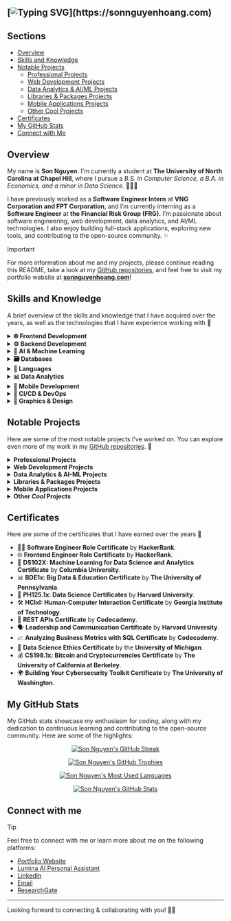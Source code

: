 ## [![Typing SVG](https://readme-typing-svg.demolab.com?font=Poppins&weight=500&size=40&duration=6000&pause=100&color=00BFA6&multiline=true&repeat=false&width=1000&height=120&lines=Hello%2C+world+%F0%9F%91%8B+I'm+Son+(David)+Nguyen.;Welcome+to+my+dev+corner+%26+inner+child~)](https://sonnguyenhoang.com)

## Sections
- [Overview](#overview)
- [Skills and Knowledge](#skills-and-knowledge)
- [Notable Projects](#notable-projects)
  - [Professional Projects](#professional-projects)
  - [Web Development Projects](#web-development-projects)
  - [Data Analytics & AI/ML Projects](#data-science-projects)
  - [Libraries & Packages Projects](#libraries-packages-projects)
  - [Mobile Applications Projects](#mobile-applications-projects)
  - [Other Cool Projects](#other-projects)
- [Certificates](#certificates)
- [My GitHub Stats](#my-github-stats)
- [Connect with Me](#connect-with-me)

## Overview

My name is **Son Nguyen**. I'm currently a student at **The University of North Carolina at Chapel Hill**, where I pursue a _B.S. in Computer Science, a B.A. in Economics, and a minor in Data Science._ 👨🏼‍💻

I have previously worked as a **Software Engineer Intern** at **VNG Corporation and FPT Corporation**, and I’m currently interning as a **Software Engineer** at **the Financial Risk Group (FRG).** I’m passionate about software engineering, web development, data analytics, and AI/ML technologies. I also enjoy building full-stack applications, exploring new tools, and contributing to the open-source community. ✨

> [!IMPORTANT]
> For more information about me and my projects, please continue reading this README, take a look at my [GitHub repositories](https://github.com/hoangsonww?tab=repositories), and feel free to visit my portfolio website at **[sonnguyenhoang.com](https://sonnguyenhoang.com)**!

## Skills and Knowledge

A brief overview of the skills and knowledge that I have acquired over the years, as well as the technologies that I have experience working with  🧩

<details>
<summary><strong>🌐 Frontend Development</strong></summary>

<ul>
    <li><img src="https://img.shields.io/badge/HTML5%20%26%20CSS3%20%26%20SASS-orange?logo=html5&logoColor=white" alt="HTML5 & CSS3 & SASS"></li>
    <li><img src="https://img.shields.io/badge/React-blue?logo=react&logoColor=white" alt="React"></li>
    <li><img src="https://img.shields.io/badge/Angular-red?logo=angular&logoColor=white" alt="Angular"></li>
    <li><img src="https://img.shields.io/badge/Vue.js-darkgreen?logo=vue.js&logoColor=white" alt="Vue.js"></li>
    <li><img src="https://img.shields.io/badge/Next.js-black?logo=next.js&logoColor=white" alt="Next.js"></li>
    <li><img src="https://img.shields.io/badge/WebAssembly-purple?logo=webassembly&logoColor=white" alt="WebAssembly"></li>
    <li><img src="https://img.shields.io/badge/Bootstrap-blueviolet?logo=bootstrap&logoColor=white" alt="Bootstrap"></li>
    <li><img src="https://img.shields.io/badge/jQuery-blue?logo=jquery&logoColor=white" alt="jQuery"></li>
    <li><img src="https://img.shields.io/badge/TailwindCSS-teal?logo=tailwindcss&logoColor=white" alt="TailwindCSS"></li>
    <li><img src="https://img.shields.io/badge/Streamlit-orange?logo=streamlit&logoColor=white" alt="Streamlit"></li>
    <li><img src="https://img.shields.io/badge/MaterialUI%20%26%20JoyUI-blueviolet?logo=mui&logoColor=white" alt="MUI and JoyUI Badge"></li>
    <li><img src="https://img.shields.io/badge/Shadcn%20UI-black?logo=shadcnui&logoColor=white" alt="Shadcn UI"></li>
    <li><img src="https://img.shields.io/badge/Electron-47848F?logo=electron&logoColor=white" alt="Electron"></li>
    <li><img src="https://img.shields.io/badge/Webpack-skyblue?logo=webpack&logoColor=white" alt="Webpack"></li>
    <li><img src="https://img.shields.io/badge/Vite-yellow?logo=vite&logoColor=white" alt="Vite"></li>
    <li><img src="https://img.shields.io/badge/Playwright%20%26%20Vitest-darkred?logo=vitest&logoColor=white" alt="Playwright"></li>
    <li><img src="https://img.shields.io/badge/Cypress-17202C?logo=cypress&logoColor=white" alt="Cypress"></li>
    <li><img src="https://img.shields.io/badge/Micro--Frontends%20Architecture-123232?logo=amazonsimpleemailservice&logoColor=white" alt="Micro-Frontends Architecture"></li>
</ul>

</details>

<details>
<summary><strong>⚙️ Backend Development</strong></summary>

<ul>
    <li><img src="https://img.shields.io/badge/Node.js-darkgreen?logo=node.js&logoColor=white" alt="Node.js"></li>
    <li><img src="https://img.shields.io/badge/Express.js-blue?logo=express&logoColor=white" alt="Express.js"></li>
    <li><img src="https://img.shields.io/badge/Nest.js-red?logo=nestjs&logoColor=white" alt="Nest.js Badge"></li>
    <li><img src="https://img.shields.io/badge/Spring%20Framework%20%26%20Spring%20Boot-yellow?logo=spring&logoColor=white" alt="Spring Framework & Spring Boot"></li>
    <li><img src="https://img.shields.io/badge/Django%20%26%20Django%20REST%20Framework-darkgreen?logo=django&logoColor=white" alt="Django & Django REST Framework"></li>
    <li><img src="https://img.shields.io/badge/Flask-lightgrey?logo=flask&logoColor=white" alt="Flask"></li>
    <li><img src="https://img.shields.io/badge/FastAPI-success?logo=fastapi&logoColor=white" alt="FastAPI"></li>
    <li><img src="https://img.shields.io/badge/Golang%20%26%20Beego-blue?logo=go&logoColor=white" alt="Golang & Beego"></li>
    <li><img src="https://img.shields.io/badge/RESTful%20APIs-red?logo=axios&logoColor=white" alt="RESTful APIs"></li>
    <li><img src="https://img.shields.io/badge/GraphQL-magenta?logo=graphql&logoColor=white" alt="GraphQL"></li>
    <li><img src="https://img.shields.io/badge/WebSockets-yellow?logo=socketdotio&logoColor=white" alt="WebSockets"></li>
    <li><img src="https://img.shields.io/badge/RabbitMQ-orange?logo=rabbitmq&logoColor=white" alt="RabbitMQ"></li>
    <li><img src="https://img.shields.io/badge/Nginx-darkgreen?logo=nginx&logoColor=white" alt="Nginx"></li>
    <li><img src="https://img.shields.io/badge/Red5%20Media%20Server-red?logo=webrtc&logoColor=white" alt="Red5 Media Server"></li>
    <li><img src="https://img.shields.io/badge/Apache%20Kafka-black?logo=apachekafka&logoColor=white" alt="Apache Kafka"></li>
    <li><img src="https://img.shields.io/badge/OAuth%20%26%20JWT-blue?logo=jsonwebtokens&logoColor=white" alt="OAuth & JWT"></li>
    <li><img src="https://img.shields.io/badge/Auth0-EB5424?logo=auth0&logoColor=white" alt="Auth0"></li>
    <li><img src="https://img.shields.io/badge/Elasticsearch%20%26%20ELK--Stack-darkgreen?logo=elasticsearch&logoColor=white" alt="Elasticsearch & the ELK-Stack"></li>
    <li><img src="https://img.shields.io/badge/Prometheus-orange?logo=prometheus&logoColor=white" alt="Prometheus"></li>
    <li><img src="https://img.shields.io/badge/OpenAPI-blue?logo=openapiinitiative&logoColor=white" alt="OpenAPI"></li>
    <li><img src="https://img.shields.io/badge/Micro--Services%20Architecture-darkgreen?logo=amazonsimpleemailservice&logoColor=white" alt="Micro-Services Architecture"></li>
</ul>

</details>

<details>
<summary><strong>🤖 AI & Machine Learning</strong></summary>

<ul>
    <li><img src="https://img.shields.io/badge/TensorFlow-orange?logo=tensorflow&logoColor=white" alt="TensorFlow"></li>
    <li><img src="https://img.shields.io/badge/Keras-red?logo=keras&logoColor=white" alt="Keras"></li>
    <li><img src="https://img.shields.io/badge/PyTorch-red?logo=pytorch&logoColor=white" alt="PyTorch"></li>
    <li><img src="https://img.shields.io/badge/Scikit--Learn-blue?logo=scikitlearn&logoColor=white" alt="Scikit-Learn"></li>
    <li><img src="https://img.shields.io/badge/OpenCV-darkgreen?logo=opencv&logoColor=white" alt="OpenCV"></li>
    <li><img src="https://img.shields.io/badge/YOLOv3%20%26%20YOLOv8-yellow?logo=e&logoColor=white" alt="YOLO"></li>
    <li><img src="https://img.shields.io/badge/Tesseract%20OCR-darkgreen?logo=interactjs&logoColor=white" alt="Tesseract OCR"></li>
    <li><img src="https://img.shields.io/badge/Transformers-E53236?logo=huggingface&logoColor=white" alt="Transformers (Hugging Face)"></li>
    <li><img src="https://img.shields.io/badge/LangChain-black?logo=langchain&logoColor=white" alt="LangChain"></li>
    <li><img src="https://img.shields.io/badge/FAISS-blue?logo=meta&logoColor=white" alt="FAISS"></li>
    <li><img src="https://img.shields.io/badge/Pinecone-orange?logo=googledataproc&logoColor=white" alt="Pinecone"></li>
    <li><img src="https://img.shields.io/badge/Optuna-purple?logo=openaigym&logoColor=white" alt="Optuna"></li>
    <li><img src="https://img.shields.io/badge/Jupyter%20Notebook-orange?logo=jupyter&logoColor=white" alt="Jupyter Notebook"></li>
    <li><img src="https://img.shields.io/badge/MLflow-blue?logo=mlflow&logoColor=white" alt="MLflow"></li>
</ul>

</details>

<details>
<summary><strong>🗃️ Databases</strong></summary>

<ul>
    <li><img src="https://img.shields.io/badge/MySQL-blue?logo=mysql&logoColor=white" alt="MySQL"></li>
    <li><img src="https://img.shields.io/badge/MongoDB-darkgreen?logo=mongodb&logoColor=white" alt="MongoDB"></li>
    <li><img src="https://img.shields.io/badge/PostgreSQL-blue?logo=postgresql&logoColor=white" alt="PostgreSQL"></li>
    <li><img src="https://img.shields.io/badge/Firebase-orange?logo=firebase&logoColor=white" alt="Firebase"></li>
    <li><img src="https://img.shields.io/badge/Supabase-darkgreen?logo=supabase&logoColor=white" alt="Supabase"></li>
    <li><img src="https://img.shields.io/badge/SQLite-lightblue?logo=sqlite&logoColor=white" alt="SQLite"></li>
    <li><img src="https://img.shields.io/badge/Redis-red?logo=redis&logoColor=white" alt="Redis"></li>
    <li><img src="https://img.shields.io/badge/Oracle%20Database-red?logo=circle&logoColor=white" alt="Oracle Database"></li>
    <li><img src="https://img.shields.io/badge/Amazon%20DynamoDB-darkblue?logo=amazondynamodb&logoColor=white" alt="Amazon DynamoDB"></li>
</ul>

</details>

<details>
<summary><strong>🐍 Languages</strong></summary>

<ul>
    <li><img src="https://img.shields.io/badge/Java-red?logo=coffeescript&logoColor=white" alt="Java"></li>
    <li><img src="https://img.shields.io/badge/C++-blue?logo=cplusplus&logoColor=white" alt="C++"></li>
    <li><img src="https://img.shields.io/badge/C-gray?logo=c&logoColor=white" alt="C"></li>
    <li><img src="https://img.shields.io/badge/Assembly-lightgrey?logo=assemblyscript&logoColor=white" alt="Assembly"></li>
    <li><img src="https://img.shields.io/badge/WebAssembly%20(WASM)-purple?logo=webassembly&logoColor=white" alt="WebAssembly"></li>
    <li><img src="https://img.shields.io/badge/Python-blue?logo=python&logoColor=white" alt="Python"></li>
    <li><img src="https://img.shields.io/badge/JavaScript-gold?logo=javascript&logoColor=white" alt="JavaScript"></li>
    <li><img src="https://img.shields.io/badge/TypeScript-blue?logo=typescript&logoColor=white" alt="TypeScript"></li>
    <li><img src="https://img.shields.io/badge/Rust-000000?logo=rust&logoColor=white" alt="Rust"></li>
    <li><img src="https://img.shields.io/badge/PHP-purple?logo=php&logoColor=white" alt="PHP"></li>
    <li><img src="https://img.shields.io/badge/Go-blue?logo=go&logoColor=white" alt="Go"></li>
    <li><img src="https://img.shields.io/badge/Kotlin-purple?logo=kotlin&logoColor=white" alt="Kotlin"></li>
    <li><img src="https://img.shields.io/badge/Swift-orange?logo=swift&logoColor=white" alt="Swift"></li>
    <li><img src="https://img.shields.io/badge/Shell-black?logo=gnu-bash&logoColor=white" alt="Shell"></li>
    <li><img src="https://img.shields.io/badge/Makefile-darkblue?logo=gnu&logoColor=white" alt="Makefile"></li>
</ul>

</details>

<details>
<summary><strong>📊 Data Analytics</strong></summary>

<ul>
    <li><img src="https://img.shields.io/badge/PowerBI-yellow?logo=gotomeeting&logoColor=white" alt="PowerBI"></li>
    <li><img src="https://img.shields.io/badge/Tableau-blue?logo=airtable&logoColor=white" alt="Tableau"></li>
    <li><img src="https://img.shields.io/badge/Stata-lightblue?logo=statamic&logoColor=white" alt="Stata"></li>
    <li><img src="https://img.shields.io/badge/R%20%26%20RStudio-blue?logo=r&logoColor=white" alt="R & RStudio"></li>
    <li><img src="https://img.shields.io/badge/Microsoft%20Excel-darkgreen?logo=micropython&logoColor=white" alt="Microsoft Excel"></li>
    <li><img src="https://img.shields.io/badge/Matlab-orange?logo=matrix&logoColor=white" alt="Matlab"></li>
    <li><img src="https://img.shields.io/badge/Spark-red?logo=apachespark&logoColor=white" alt="Spark"></li>
    <li><img src="https://img.shields.io/badge/Hadoop-darkgreen?logo=apachehadoop&logoColor=white" alt="Hadoop"></li>
</ul>

</details>

<details>
<summary><strong>📱 Mobile Development</strong></summary>

<ul>
    <li><img src="https://img.shields.io/badge/React%20Native-blue?logo=react&logoColor=white" alt="React Native"></li>
    <li><img src="https://img.shields.io/badge/Android%20(Kotlin & Java)-darkgreen?logo=android&logoColor=white" alt="Android (Kotlin & Java)"></li>
    <li><img src="https://img.shields.io/badge/iOS%20(Swift)-silver?logo=swift&logoColor=white" alt="iOS (Swift)"></li>
    <li><img src="https://img.shields.io/badge/Objective--C-blue?logo=apple&logoColor=white" alt="Objective-C"></li>
    <li><img src="https://img.shields.io/badge/Android%20Studio-darkgreen?logo=androidstudio&logoColor=white" alt="Android Studio"></li>
    <li><img src="https://img.shields.io/badge/Xcode-darkblue?logo=xcode&logoColor=white" alt="Xcode"></li>
    <li><img src="https://img.shields.io/badge/Apache%20Cordova-blueviolet?logo=apachecordova&logoColor=white" alt="Apache Cordova"></li>
</ul>

</details>

<details>
<summary><strong>🚀 CI/CD & DevOps</strong></summary>

<ul>
    <li><img src="https://img.shields.io/badge/Git-orange?logo=git&logoColor=white" alt="Git"></li>
    <li><img src="https://img.shields.io/badge/GitHub%20Actions-lightgrey?logo=githubactions&logoColor=white" alt="GitHub Actions"></li>
    <li><img src="https://img.shields.io/badge/Jenkins-blue?logo=jenkins&logoColor=white" alt="Jenkins"></li>
    <li><img src="https://img.shields.io/badge/Ansible-red?logo=ansible&logoColor=white" alt="Ansible"></li>
    <li><img src="https://img.shields.io/badge/Docker-blue?logo=docker&logoColor=white" alt="Docker"></li>
    <li><img src="https://img.shields.io/badge/Kubernetes-326CE5?logo=kubernetes&logoColor=white" alt="Kubernetes"></li>
    <li><img src="https://img.shields.io/badge/Vercel-black?logo=vercel&logoColor=white" alt="Vercel"></li>
    <li><img src="https://img.shields.io/badge/Heroku-purple?logo=heroku&logoColor=white" alt="Heroku"></li>
    <li><img src="https://img.shields.io/badge/Netlify-darkgreen?logo=netlify&logoColor=white" alt="Netlify"></li>
    <li><img src="https://img.shields.io/badge/AWS-orange?logo=task&logoColor=white" alt="AWS"></li>
    <li><img src="https://img.shields.io/badge/GCP-blue?logo=googlecloud&logoColor=white" alt="GCP"></li>
    <li><img src="https://img.shields.io/badge/Terraform-623CE4?logo=terraform&logoColor=white" alt="Terraform"></li>
    <li><img src="https://img.shields.io/badge/HashiCorp%20(Vault%2C%20Consul%2C%20Nomad)-999888?logo=hashicorp&logoColor=white" alt="HashiCorp (Vault, Consul, Nomad)"></li>
    <li><img src="https://img.shields.io/badge/Linux-black?logo=linux&logoColor=white" alt="Linux"></li>
</ul>

</details>

<details>
<summary><strong>🎨 Graphics & Design</strong></summary>

<ul>
    <li><img src="https://img.shields.io/badge/Adobe%20Illustrator-orange?logo=milvus&logoColor=white" alt="Adobe Illustrator"></li>
    <li><img src="https://img.shields.io/badge/Adobe%20Photoshop-blue?logo=googlephotos&logoColor=white" alt="Adobe Photoshop"></li>
    <li><img src="https://img.shields.io/badge/Figma-black?logo=figma&logoColor=white" alt="Figma"></li>
    <li><img src="https://img.shields.io/badge/Blender-orange?logo=blender&logoColor=white" alt="Blender"></li>
</ul>

</details>

## Notable Projects

Here are some of the most notable projects I’ve worked on. You can explore even more of my work in my [GitHub repositories](https://github.com/hoangsonww?tab=repositories). 🌟

<details id="professional-projects">
<summary><strong>Professional Projects</strong></summary>

Here are some of the professional projects that I have worked on, either during my previous internships or as a freelancer/contractor:

- 🚀 **VNG Corporation's** **vCloudcam** Camera Management System & Sale Websites.
- 📡 **FPT Corporation's ICDP** Internal Communications Platform.
- 🌐 **Huong Hua Co., Ltd.'s** Company Website (English-version).

</details>

<details id="web-development-projects">
<summary><strong>Web Development Projects</strong></summary>

These are some of the web development projects that I have worked on over the years, including both the frontend UI/UX and the backend API development:

  ### 🌐 Full-Stack Applications
  - 🍿 **The MovieVerse Database:** [Visit the **live** **website** here](https://movie-verse.com) or [visit its **GitHub** **repo** here](https://github.com/hoangsonww/The-MovieVerse-Database).
  - 📝 **DocuThinker AI-Powered Document Analysis App**: [Visit the **live** **website** here](https://docuthinker.vercel.app/) or [visit its **GitHub** **repo** here](https://github.com/hoangsonww/DocuThinker-AI-App).
  - 🎹 **Moodify AI Emotion Music App**: [Visit its **GitHub** **repo** here](https://github.com/hoangsonww/Moodify-Emotion-Music-App). 🎵
  - 🧰 **Collabify Project Management App:** [Visit the **live** **website** here](https://collabify-pm.vercel.app) or [visit its **GitHub** **repo** here](https://github.com/hoangsonww/Collabify-Project-Manager).
  - 💊 **SymptomSync Health Manager:** [Visit the **live** **website** here](https://symptomsync.vercel.app) or [visit its **GitHub** **repo** here](https://github.com/hoangsonww/SymptomSync-Health-App).
  - 🏠 **EstateWise Real Estate Chatbot:** [Visit the **live** **website** here](https://estatewise.vercel.app) or [visit its **GitHub** **repo** here](https://github.com/hoangsonww/EstateWise-Chapel-Hill-Chatbot).
  - 📰 **AI-Powered News Article Crawler & Curator**: [Visit the **live** **website** here](https://ai-article-curator.vercel.app) or [visit its **GitHub** **repo** here](https://github.com/hoangsonww/AI-Gov-Content-Curator).
  - 🐻 **PetSwipe Pet Adoption App**: [Visit the **live** **website** here](https://petswipe.vercel.app/) or [visit its **GitHub** **repo** here](https://github.com/hoangsonww/PetSwipe-Match-App).
  - 📚 **Learning Management System (LMS) Full-Stack App:** [Visit its **GitHub** **repo** here](https://github.com/hoangsonww/Learning-Management-System-Fullstack).
  - 👥 **Employee Management Full-Stack App:** [Visit its **GitHub** **repo** here](https://github.com/hoangsonww/Employee-Management-Fullstack-App).
  - 🗒️ **CollabNote Supabase, Next.js & NestJS Full-Stack App:** [Visit its **GitHub** **repo** here](https://github.com/hoangsonww/CollabNote-Fullstack-App).
  - 🎯 **Next.js Full-Stack ToDo List App:** [Visit its **GitHub** **repo** here](https://github.com/hoangsonww/ToDo-App-NextJS-Fullstack).
  - 🕹️ **Tic-Tac-Toe Pro AI Game:** [Visit the **live** **website** here](https://tictactoe-ai-app.vercel.app/) or [visit its **GitHub** **repo** here](https://github.com/hoangsonww/Tic-Tac-Toe-Fullstack-Game).
  - 🎓 **StudySync Vue-Express Study Buddy:** [Visit its **GitHub** **repo** here](https://github.com/hoangsonww/StudySync-Study-Buddy-App).
  - 🛒 **MERN-Stack E-commerce Application:** [Visit its **GitHub** **repo** here](https://github.com/hoangsonww/MERN-Stack-Ecommerce-App).

  ### 🔥 Interactive & Utility-Based Applications
  - 📋 **ClipChronicle Cross-Platform App:** [Visit the **live** **website** here](https://clipchronicle.vercel.app/) or [visit its **GitHub** **repo** here](https://github.com/hoangsonww/ClipChronicle-Cross-Platform-App). 🚀
  - 🪐 **DevVerse SWE Next.js Blog**: [Visit the **live** **website** here](https://devverse-swe.vercel.app/) or [visit its **GitHub** **repo** here](https://github.com/hoangsonww/DevVerse-SWE-Blog).
  - 🐱 **The Pokedex Database:** [Visit the **live** **website** here](https://pokedex-db.vercel.app/) or [visit its **GitHub** **repo** here](https://github.com/hoangsonww/The-Pokedex-Database).
  - 👯‍♂️ **Meadows Gen-Z Social Media:** [Visit the **live** **website** here](https://meadows.vercel.app/) or [visit its **GitHub** **repo** here](https://github.com/hoangsonww/Meadows-Social-Media).
  - 🎯 **The Wordle Game:** [Visit the **live** **website** here](https://the-wordle-game.vercel.app) or [visit its **GitHub** **repo** here](https://github.com/hoangsonww/The-Wordle-Game).
  - 🧮 **NuCalc Calculator App:** [Visit the **live** **website** here](https://nucalc-app.vercel.app/) or [visit its **GitHub** **repo** here](https://github.com/hoangsonww/NuCalc-Calculator-App).
  - 🍲 **PantryPal Streamlit App:** [Visit the **live** **website** here](https://pantrypal-app.streamlit.app) or [visit its **GitHub** **repo** here](https://github.com/hoangsonww/PantryPal-Streamlit-App).
  - 📝 **The StickyNotes App:** [Visit the **live** **website** here](https://stickynotes-app.onrender.com/).
  - ☔ **The WeatherMate App:** [Visit the **live** **website** here](https://the-weathermate-app.vercel.app/).
  - 🧑‍🍳 **The RecipeGenie App:** [Visit the **live** **website** here](https://recipe-genie.netlify.app/).
  - 🏰 **The Maze Game:** [Visit the **live** **website** here](https://the-maze-game.onrender.com/) or [visit its **GitHub** **repo** here](https://github.com/hoangsonww/The-Maze-Game).
  - 🎨 **Image & Video Tools:** [Visit the **live** **website** here](https://image-video-tools.onrender.com/) or [visit its **GitHub** **repo** here](https://github.com/hoangsonww/Image-Video-Tools/).
  - 🧑‍💻 **The GitPeek App:** [Visit the **live** **website** here](https://gitpeek-app.netlify.app/).

</details>

<details id="data-science-projects">
<summary><strong>Data Analytics & AI-ML Projects</strong></summary>

Data Science and AI/ML are also an important part of my skillset! Here are some of the projects that I have worked on in these areas:

### 🤖 AI/ML Projects
<ul>
  <li>🤖 <strong>AI/ML Classifiers:</strong> <a href="https://github.com/hoangsonww/AI-ML-Classifiers">Visit the <strong>GitHub repo</strong> here</a></li>
  <li>🧠 <strong>RAG-LangChain Agentic AI Chatbot:</strong> <a href="https://github.com/hoangsonww/RAG-LangChain-AI-System">Visit the <strong>GitHub repo</strong> here</a></li>
  <li>🧑‍💻 <strong>Lumina RAG-Powered AI Chatbot:</strong> <a href="https://lumina-david.vercel.app">Visit the <strong>live website</strong> here</a></li>
  <li>🏠 <strong>EstateWise Real Estate Chatbot:</strong> <a href="https://estatewise.vercel.app">Visit the <strong>live website</strong> here</a> or <a href="https://github.com/hoangsonww/EstateWise-Chapel-Hill-Chatbot">visit its <strong>GitHub repo</strong> here</a></li>
  <li>💨 <strong>Customizable AI Chatbot:</strong> <a href="https://github.com/hoangsonww/Customizable-AI-Chatbot">Visit the <strong>GitHub repo</strong> here</a></li>
  <li>💸 <strong>FRED Economics Data Analysis:</strong> <a href="https://github.com/hoangsonww/FRED-Banking-Data-Analysis">Visit the <strong>GitHub repo</strong> here</a></li>
  <li>🎹 <strong>Moodify AI-Powered Emotion App - Data Analytics & AI/ML:</strong> <a href="https://github.com/hoangsonww/Moodify-Emotion-Music-App">Visit its <strong>GitHub repo</strong> here</a></li>
  <li>🌟 <strong>Multipurpose AI Classifiers:</strong> <a href="https://github.com/hoangsonww/AI-ML-Classifiers">Visit the <strong>GitHub repo</strong> here</a></li>
</ul>

### 📊 Data Analytics & Data Science Projects
<ul>
  <li>📈 <strong>End-to-End Data Pipeline:</strong> <a href="https://github.com/hoangsonww/End-to-End-Data-Pipeline">Visit the <strong>GitHub repo</strong> here</a></li>
  <li>🧐 <strong>Amazon Reviews Textual Analysis:</strong> <a href="https://github.com/hoangsonww/Amazon-Reviews-Analysis">Visit the <strong>GitHub repo</strong> here</a></li>
  <li>🌏 <strong>Global Earthquake Data Analysis:</strong> <a href="https://github.com/hoangsonww/Earthquake-R-Analysis">Visit the <strong>GitHub repo</strong> here</a></li>
  <li>🏭 <strong>Global CO₂ Emissions Analysis:</strong> <a href="https://github.com/hoangsonww/CO2-Global-Emissions-Analysis">Visit the <strong>GitHub repo</strong> here</a></li>
  <li>🔍 <strong>Gapminder Data Analysis:</strong> <a href="https://github.com/hoangsonww/Gapminder-R-Analysis">Visit the <strong>GitHub repo</strong> here</a></li>
  <li>🏅 <strong>Olympics Medals Data Analysis:</strong> <a href="https://github.com/hoangsonww/Olympic-Medal-Data-Analysis">Visit the <strong>GitHub repo</strong> here</a></li>
  <li>🍷 <strong>Global Wine Quality Data Analysis:</strong> <a href="https://github.com/hoangsonww/Wine-Quality-Data-Analysis">Visit the <strong>GitHub repo</strong> here</a></li>
  <li>🤑 <strong>Stock Data Analysis Project:</strong> <a href="https://github.com/hoangsonww/Stock-Data-Analysis-R">Visit the <strong>GitHub repo</strong> here</a></li>
  <li>🇲🇼 <strong>Malawian CiTonga Tone Production Study:</strong> <a href="https://github.com/hoangsonww/Malawian-CiTonga-Tone-Production">Visit the <strong>GitHub repo</strong> here</a></li>
  <li>🇧🇷 <strong>Brazilian Portuguese Nonce Word Acceptability Study:</strong> <a href="https://github.com/hoangsonww/Brazilian-Portuguese-Nonce-Accessbility">Visit the <strong>GitHub repo</strong> here</a></li>
  <li>🌍 <strong>Global COVID-19 Analysis:</strong> <a href="https://github.com/hoangsonww/Global-COVID19-Analysis">Visit the <strong>GitHub repo</strong> here</a></li>
  <li>📊 <strong>North Carolina Household Analysis:</strong> <a href="https://github.com/hoangsonww/North-Carolina-Household-Analysis">Visit the <strong>GitHub repo</strong> here</a></li>
</ul>

</details>

<details id="libraries-packages-projects">
<summary><strong>Libraries & Packages Projects</strong></summary>

I have also worked on a number of open-source libraries and packages that are available on **npm** and **PyPI**. Here are some of them:

- 🛠️ **SQL-Mongo Query Converter**: [Visit the **GitHub** **repo** here](https://github.com/hoangsonww/SQL-Mongo-Query-Converter) - `PyPI Package`
- 💾 **GhostCache API Cache Tool**: [Visit the **GitHub** **repo** here](https://github.com/hoangsonww/GhostCache-API-Cache) - `npm package`
- 👻 **GhostIO Invisible Data Prefetch**: [Visit the **GitHub** **repo** here](https://github.com/hoangsonww/GhostIO-Invisible-Data-Prefetch) - `npm package`
- ⏳ **TimeWarp Time Manipulation Library**: [Visit the **GitHub** **repo** here](https://github.com/hoangsonww/Time-Warp-Manipulation-Library) - `npm package`
- ⚡ **FastFetch API Fetch Enhancer**: [Visit the **GitHub** **repo** here](https://github.com/hoangsonww/FastFetch-API-Fetch-Enhancer) - `npm package`
- 🛡️ **EnvGuard `.env` File Validator**: [Visit the **GitHub** **repo** here](https://github.com/hoangsonww/EnvGuard-Env-Validator) - `npm package`

</details>

<details id="mobile-applications-projects">
<summary><strong>Mobile Applications Projects</strong></summary>

Not quite my main focus, but I have also worked on a number of mobile applications over the years. Here are some of them:

- 📱 **React Native TaskNexus Task Manager App:** [Visit the **GitHub** **repo** here](https://github.com/hoangsonww/Task-Manager-ReactNative).
- 🐦 **Flappy Bird Game:** [Visit the **GitHub** **repo** here](https://github.com/hoangsonww/Flappy-Bird-Game).
- 🎮 **The 2048 Game:** [Visit the **GitHub** **repo** here](https://github.com/hoangsonww/2048-Game). There is also a **live** **web** version of this game, which you can visit [here](https://the-2048.netlify.app/).

> Many other web development projects that I have worked on also feature mobile versions built with Apache Cordova or React Native, such as [The MovieVerse Mobile](https://github.com/hoangsonww/The-MovieVerse-Database/tree/main/MovieVerse-Mobile), [RecipeGenie Mobile](https://github.com/hoangsonww/RecipeGenie-App/tree/main/RecipeGenie-Mobile), and [Moodify Mobile](https://github.com/hoangsonww/Moodify-Emotion-Music-App/tree/master/mobile). Feel free to check them out! 📱

</details>

<details id="other-projects">
<summary><strong>Other <em>Cool</em> Projects</strong></summary>

Some other cool projects that I have worked on over the years. These include JavaFX games, C shell implementations, and software design patterns:

- 🎨 **Software Design Patterns:** [Visit the **GitHub** **repo** here](https://github.com/hoangsonww/Software-Design-Patterns).
- 🗂️ **Budget Management Comprehensive Backend API:** [Visit the **GitHub** **repo** here](https://github.com/hoangsonww/Budget-Management-Backend-API). 
- 📡 **Golang Post Analyzer Webserver:** [Visit its **GitHub** **repo** here](https://github.com/hoangsonww/Post-Analyzer-Webserver).
- 🎮 **JavaFX 2048 Game:** [Visit its **GitHub** **repo** here](https://github.com/hoangsonww/Game-2048-JavaFX).
- 🧩 **JavaFX Akari Puzzle Game:** [Visit its **GitHub** **repo** here](https://github.com/hoangsonww/Akari-Puzzle-Game-JavaFX).
- 👾 **JavaFX Space Invaders Game:** [Visit its **GitHub** **repo** here](https://github.com/hoangsonww/Space-Invader-Game-JavaFX).
- ⚽ **JavaFX Bouncing Ball Game:** [Visit its **GitHub** **repo** here](https://github.com/hoangsonww/Bouncing-Ball-Game-JavaFX).
- 🐚 **Simple Shell in C:** [Visit its **GitHub** **repo** here](https://github.com/hoangsonww/C-Shell-Implementation).

### 📚 **Check out my SWE knowledge blog!** 
- 🪐 **DevVerse SWE Blog:** [Visit the **live** **website** here](https://devverse-swe.vercel.app/) or [visit its **GitHub** **repo** here](https://github.com/hoangsonww/DevVerse-SWE-Blog).
- This blog features a wide range of topics, including **Software Engineering**, **Web Development**, **Mobile Development**, **Data Science**, **AI/ML**, **DevOps**, **CI/CD**, **Databases**, **Graphics & Design**, **Languages**, **Frontend Development**, **Backend Development**, **Mobile Development**, **Data Analytics**, **AI & Machine Learning**, **Databases**, **CI/CD & DevOps**, **Graphics & Design**, and **Languages**. I created this blog to share my knowledge and experiences with the world and to allow other developers to share their own knowledge and experiences as well. 🚀

### 🤖 **Create a chatbot in minutes with:**
- 💨 **Customizable AI Chatbot:** [Visit the **GitHub repo** here](https://github.com/hoangsonww/Customizable-AI-Chatbot). 
- This repository hosts a highly customizable AI chatbot that you can use to create your own chatbot in minutes. The chatbot is powered by **Next.js**, **TailwindCSS**, **Vercel**, **OpenAI API**, **RAG with Pinecone**, and **TypeScript**. 🤖

More projects can be found in my [GitHub repositories](https://github.com/hoangsonww?tab=repositories). You can also check out my portfolio website at **[sonnguyenhoang.com](https://sonnguyenhoang.com)** for more information about my projects and skills.

</details>

## Certificates

Here are some of the certificates that I have earned over the years 🏅

* 👨‍💻 **Software Engineer Role Certificate** by **HackerRank**.
* 🌐 **Frontend Engineer Role Certificate** by **HackerRank**.
* 🤖 **DS102X: Machine Learning for Data Science and Analytics Certificate** by **Columbia University**.
* 📊 **BDE1x: Big Data & Education Certificate** by **The University of Pennsylvania**.
* 💾 **PH125.1x: Data Science Certificates** by **Harvard University**.
* 🛠️ **HCIxI: Human-Computer Interaction Certificate** by **Georgia Institute of Technology**.
* 🔗 **REST APIs Certificate** by **Codecademy**.
* 🗣️ **Leadership and Communication Certificate** by **Harvard University**.
* 📈 **Analyzing Business Metrics with SQL Certificate** by **Codecademy**.
* 📝 **Data Science Ethics Certificate** by the **University of Michigan**.
* 💰 **CS198.1x: Bitcoin and Cryptocurrencies Certificate** by **The University of California at Berkeley**.
* 🌍 **Building Your Cybersecurity Toolkit Certificate** by **The University of Washington**.

## My GitHub Stats

My GitHub stats showcase my enthusiasm for coding, along with my dedication to continuous learning and contributing to the open-source community. Here are some of the highlights:

<p align="center">
  <a href="https://sonnguyenhoang.com" target="_blank" rel="noopener noreferrer">
    <img src="https://github-readme-streak-stats.herokuapp.com/?user=hoangsonww&theme=radical" alt="Son Nguyen's GitHub Streak" />
  </a>
</p>

<p align="center">
  <a href="https://sonnguyenhoang.com" target="_blank" rel="noopener noreferrer">
    <img src="https://github-profile-trophy.vercel.app/?username=hoangsonww&theme=radical&column=3&row=2&margin-w=15&margin-h=15" alt="Son Nguyen's GitHub Trophies" />
  </a>
</p>

<p align="center">
  <a href="https://sonnguyenhoang.com" target="_blank" rel="noopener noreferrer">
    <img src="https://github-readme-stats.vercel.app/api/top-langs/?username=hoangsonww&layout=compact&theme=radical&langs_count=20" alt="Son Nguyen's Most Used Languages" />
  </a>
</p>

<p align="center">
  <a href="https://sonnguyenhoang.com" target="_blank" rel="noopener noreferrer">
    <img src="https://github-contribution-stats.vercel.app/api/?username=hoangsonww&theme=radical&layout=compact" alt="Son Nguyen's GitHub Stats" />
  </a>
</p>


## Connect with me

> [!TIP]
> Feel free to connect with me or learn more about me on the following platforms:

<ul>
  <li><a href="https://sonnguyenhoang.com" target="_blank" rel="noopener noreferrer">Portfolio Website</a></li>
  <li><a href="https://lumina-david.vercel.app" target="_blank" rel="noopener noreferrer">Lumina AI Personal Assistant</a></li>
  <li><a href="https://www.linkedin.com/in/hoangsonw/" target="_blank" rel="noopener noreferrer">LinkedIn</a></li>
  <li><a href="mailto:hoangson091104@gmail.com">Email</a></li>
  <li><a href="https://www.researchgate.net/profile/Son-Nguyen-386" target="_blank" rel="noopener noreferrer">ResearchGate</a></li>
</ul>

---

Looking forward to connecting & collaborating with you! 🚀🐰
